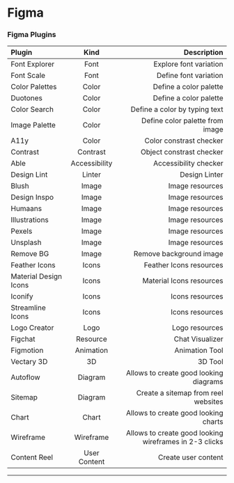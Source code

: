 # Figma

### Figma Plugins

| Plugin                |     Kind      |                                            Description |
| :-------------------- | :-----------: | -----------------------------------------------------: |
| Font Explorer         |     Font      |                                 Explore font variation |
| Font Scale            |     Font      |                                  Define font variation |
| Color Palettes        |     Color     |                                 Define a color palette |
| Duotones              |     Color     |                                 Define a color palette |
| Color Search          |     Color     |                          Define a color by typing text |
| Image Palette         |     Color     |                        Define color palette from image |
| A11y                  |     Color     |                                Color constrast checker |
| Contrast              |   Contrast    |                               Object constrast checker |
| Able                  | Accessibility |                                  Accessibility checker |
| Design Lint           |    Linter     |                                          Design Linter |
| Blush                 |     Image     |                                        Image resources |
| Design Inspo          |     Image     |                                        Image resources |
| Humaans               |     Image     |                                        Image resources |
| Illustrations         |     Image     |                                        Image resources |
| Pexels                |     Image     |                                        Image resources |
| Unsplash              |     Image     |                                        Image resources |
| Remove BG             |     Image     |                                Remove background image |
| Feather Icons         |     Icons     |                                Feather Icons resources |
| Material Design Icons |     Icons     |                               Material Icons resources |
| Iconify               |     Icons     |                                        Icons resources |
| Streamline Icons      |     Icons     |                                        Icons resources |
| Logo Creator          |     Logo      |                                         Logo resources |
| Figchat               |   Resource    |                                        Chat Visualizer |
| Figmotion             |   Animation   |                                         Animation Tool |
| Vectary 3D            |      3D       |                                                3D Tool |
| Autoflow              |    Diagram    |                 Allows to create good looking diagrams |
| Sitemap               |    Diagram    |                    Create a sitemap from reel websites |
| Chart                 |     Chart     |                   Allows to create good looking charts |
| Wireframe             |   Wireframe   | Allows to create good looking wireframes in 2-3 clicks |
| Content Reel          | User Content  |                                    Create user content |

<hr/>
